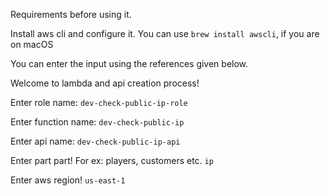 Requirements before using it.

Install aws cli and configure it.
You can use `brew install awscli`, if you are on macOS

You can enter the input using the references given below.

Welcome to lambda and api creation process!

Enter role name:
`dev-check-public-ip-role`

Enter function name:
`dev-check-public-ip`

Enter api name:
`dev-check-public-ip-api`

Enter part part! For ex: players, customers etc.
`ip`

Enter aws region!
`us-east-1`
